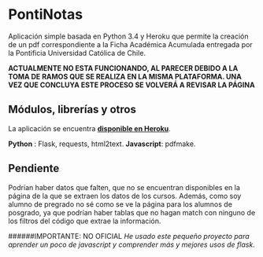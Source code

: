 # PontiNotas
Aplicación simple basada en Python 3.4 y Heroku que permite la creación de un pdf correspondiente a la Ficha Académica Acumulada entregada por la Pontificia Universidad Católica de Chile.

**ACTUALMENTE NO ESTA FUNCIONANDO, AL PARECER DEBIDO A LA TOMA DE RAMOS QUE SE REALIZA EN LA MISMA PLATAFORMA. UNA VEZ QUE CONCLUYA ESTE PROCESO SE VOLVERÁ A REVISAR LA PÁGINA**

## Módulos, librerías y otros
La aplicación se encuentra [**disponible en Heroku**](http://pontinotas.herokuapp.com).

**Python** : Flask, requests, html2text.
**Javascript**: pdfmake.

## Pendiente
Podrían haber datos que falten, que no se encuentran disponibles en la página de la que se extraen los datos de los cursos. Además, como soy alumno de pregrado no sé como se ve la página para los alumnos de posgrado, ya que podrían haber tablas que no hagan match con ninguno de los filtros del código que extrae la información.

######IMPORTANTE: NO OFICIAL
*He usado este pequeño proyecto para aprender un poco de javascript y comprender más y mejores usos de flask.*
